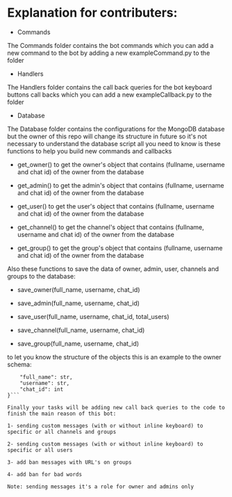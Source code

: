 # Explanation for contributers:

- Commands

The Commands folder contains the bot commands which you can add a new command to the bot by adding a new exampleCommand.py to the folder

- Handlers

The Handlers folder contains the call back queries for the bot keyboard buttons call backs which you can add a new exampleCallback.py to the folder

- Database

The Database folder contains the configurations for the MongoDB database but the owner of this repo will change its structure in future so it's not necessary to understand the database script all you need to know is these functions to help you build new commands and callbacks

- get_owner()
to get the owner's object that contains (fullname, username and chat id) of the owner from the database

- get_admin()
to get the admin's object that contains (fullname, username and chat id) of the owner from the database

- get_user()
to get the user's object that contains (fullname, username and chat id) of the owner from the database

- get_channel()
to get the channel's object that contains (fullname, username and chat id) of the owner from the database

- get_group()
to get the group's object that contains (fullname, username and chat id) of the owner from the database

Also these functions to save the data of owner, admin, user, channels and groups to the database:

- save_owner(full_name, username, chat_id)

- save_admin(full_name, username, chat_id)

- save_user(full_name, username, chat_id, total_users)

- save_channel(full_name, username, chat_id)

- save_group(full_name, username, chat_id)

to let you know the structure of the objects this is an example to the owner schema:

```owner_schema = {
    "full_name": str,
    "username": str,
    "chat_id": int
}```

Finally your tasks will be adding new call back queries to the code to finish the main reason of this bot:

1- sending custom messages (with or without inline keyboard) to specific or all channels and groups

2- sending custom messages (with or without inline keyboard) to specific or all users

3- add ban messages with URL's on groups

4- add ban for bad words

Note: sending messages it's a role for owner and admins only